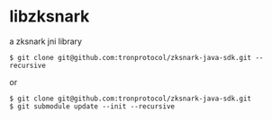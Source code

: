 # libzksnark
a zksnark jni library
```
$ git clone git@github.com:tronprotocol/zksnark-java-sdk.git --recursive
```
or
```
$ git clone git@github.com:tronprotocol/zksnark-java-sdk.git
$ git submodule update --init --recursive
```

